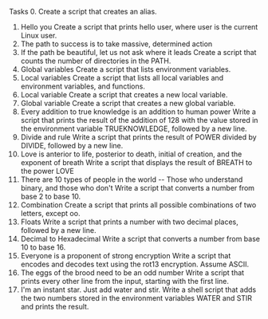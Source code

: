 Tasks
0. <o>
Create a script that creates an alias.
1. Hello you
Create a script that prints hello user, where user is the current Linux user.
2. The path to success is to take massive, determined action
3. If the path be beautiful, let us not ask where it leads
Create a script that counts the number of directories in the PATH.
4. Global variables
Create a script that lists environment variables.
5. Local variables
Create a script that lists all local variables and environment variables, and functions.
6. Local variable
Create a script that creates a new local variable.
7. Global variable
Create a script that creates a new global variable.
8. Every addition to true knowledge is an addition to human power
Write a script that prints the result of the addition of 128 with the value stored in the environment variable TRUEKNOWLEDGE, followed by a new line.
9. Divide and rule
Write a script that prints the result of POWER divided by DIVIDE, followed by a new line.
10. Love is anterior to life, posterior to death, initial of creation, and the exponent of breath
Write a script that displays the result of BREATH to the power LOVE
11. There are 10 types of people in the world -- Those who understand binary, and those who don't
Write a script that converts a number from base 2 to base 10.
12. Combination
Create a script that prints all possible combinations of two letters, except oo.
13. Floats
Write a script that prints a number with two decimal places, followed by a new line.
14. Decimal to Hexadecimal
Write a script that converts a number from base 10 to base 16.
15. Everyone is a proponent of strong encryption
Write a script that encodes and decodes text using the rot13 encryption. Assume ASCII.
16. The eggs of the brood need to be an odd number
Write a script that prints every other line from the input, starting with the first line.
17. I'm an instant star. Just add water and stir.
Write a shell script that adds the two numbers stored in the environment variables WATER and STIR and prints the result.
